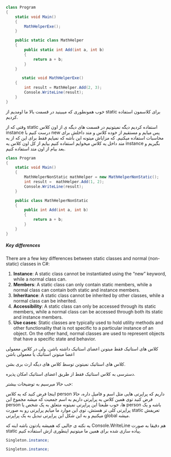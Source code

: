 ```csharp
class Program
{
    static void Main()
    {
        MathHelperExe();
    }

    public static class MathHelper
    {
        public static int Add(int a, int b)
        {
            return a + b;
        }
    }

       static void MathHelperExe()
    {
        int result = MathHelper.Add(2, 3);
        Console.WriteLine(result);
    }
}
```

خوب همونطوری که میبینید در قسمت بالا ما اومدیم از static برای کلاسمون استفاده کردیم.

وقتی که از static استفاده کردیم دیگه نمیتونیم در قسمت های دیگه ی از اون کلاس instance درست کنیم با new پس میایم و مستقیم از خوده کلاس و متد داخلش برای محاسبات استفاده میکنیم. که مزایاش میتونه این باشه که نمیایم فقط برای این که از یه متد داخل یه کلاس میخوایم استفاده کنیم بیایم از کل اون کلاس یه instance بگیریم و بعد بیام از اون متد استفاده کنیم.


```csharp
class Program
{
    static void Main()
    {
        MathHelperNonStatic mathHelper = new MathHelperNonStatic();
        int result =  mathHelper.Add(1, 2);
        Console.WriteLine(result);
    }

    public class MathHelperNonStatic
    {
        public int Add(int a, int b)
        {
            return a + b;
        }
    }
}
```

##### Key differences

There are a few key differences between static classes and normal (non-static) classes in C#:

1. **Instance**: A static class cannot be instantiated using the “new” keyword, while a normal class can.
2. **Members**: A static class can only contain static members, while a normal class can contain both static and instance members.
3. **Inheritance**: A static class cannot be inherited by other classes, while a normal class can be inherited.
4. **Accessibility**: A static class can only be accessed through its static members, while a normal class can be accessed through both its static and instance members.
5. **Use cases**: Static classes are typically used to hold utility methods and other functionality that is not specific to a particular instance of an object. On the other hand, normal classes are used to represent objects that have a specific state and behavior.


کلاس های استاتیک فقط میتونن اعضای استاتیک داشته باشن. ولی در کلاس معمولی اعضا میتونن استاتیک یا معمولی باشن

کلاس های استاتیک نمیتونن توسط کلاس های دیگه ارث بری بشن.

دسترسی به کلاس استاتیک فقط از طریق اعضای استاتیک امکان پذیره.

خب حالا میرسیم به توضیحات بیشتر:

اینجا فرض کنید که یه کلاس person داریم که پراپرتی هایی مثل اسم و فامیل داره، حالا فرض کنید توی همین کلاس یه پراپرتی داریم به اسم جمعیت که میشه مجموع این person ها، خوب طبعتا این پراپرتی نمیتونه متعلق به یک شخص یا person باشه و یک پراپرتی کلی تر هستش، توی این موارد ما میایم پراپرتی رو به صورت static تعریفش میکنیم و به این شکل این پراپرتی تبدیل به یک پراپرتی global میشه.

یه نکته ی جالبی که همیشه یادتون باشه اینه که Console.WriteLine هم دقیقا به صورت static پیاده سازی شده برای همین ما میتونیم اینطوری ازش استفاده کنیم.

```csharp
Singleton.instance;
```

```csharp
Singleton.instance;
```
